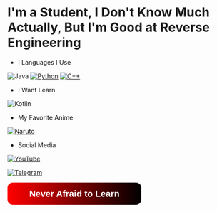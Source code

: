 # I'm a Student, I Don't Know Much Actually, But I'm Good at Reverse Engineering

- I Languages ​​I Use

![Java](https://img.shields.io/badge/java-%23ED8B00.svg?style=for-the-badge&logo=openjdk&logoColor=white)
[![Python](https://img.shields.io/badge/Python-3776AB?style=for-the-badge&logo=python&logoColor=white)](https://www.python.org/)
[![C++](https://img.shields.io/badge/C++-00599C?style=for-the-badge&logo=c%2B%2B&logoColor=white)](https://isocpp.org/)

- I Want Learn

![Kotlin](https://img.shields.io/badge/kotlin-%237F52FF.svg?style=for-the-badge&logo=kotlin&logoColor=white)

- My Favorite Anime

[![Naruto](https://img.shields.io/badge/Best%20Anime-Naruto-blue?style=for-the-badge&logo=naruto&logoColor=white)](https://naruto.fandom.com/)


- Social Media

[![YouTube](https://img.shields.io/badge/YouTube-Subscribe-red?style=for-the-badge&logo=youtube&logoColor=white)](https://youtube.com/@maciteljibins?si=idiQ5FCFLEzizU9n)

[![Telegram](https://img.shields.io/badge/Telegram-Join%20Chat-2CA5E0?style=for-the-badge&logo=telegram&logoColor=white)](https://t.me/sketchwarepro/257833)


<img src="data:image/svg+xml;utf8,<svg width='300' height='50' xmlns='http://www.w3.org/2000/svg'><defs><linearGradient id='red-black' x1='0%' y1='0%' x2='100%' y2='0%'><stop offset='0%' stop-color='%23ff0000'/><stop offset='100%' stop-color='%23000000'/></linearGradient></defs><rect width='300' height='50' rx='12' fill='url(%23red-black)' /><text x='150' y='32' font-family='Arial, Helvetica, sans-serif' font-size='20' fill='%23fff' font-weight='bold' text-anchor='middle'>Never Afraid to Learn</text></svg>" alt="Never Afraid to Learn Badge"/>